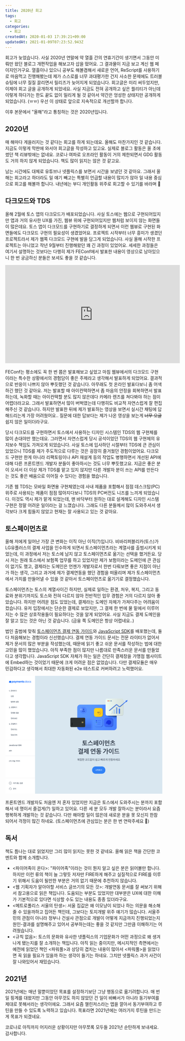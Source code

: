 ```yaml
---
title: 2020년 회고
tags:
  - 회고
categories:
  - 회고
createdAt: 2020-01-03 17:39:21+09:00
updatedAt: 2021-01-09T07:23:52.943Z
---
```


회고가 늦었습니다. 사실 2020년 연말에 약 열흘 간의 연휴기간이 생기면서 그동안 미뤄만 왔던 블로그 개편작업을 해보고자 삽을 떴어요. 그 결과물이 지금 보고 계신 웹 페이지인거구요. 열흘이나 있으니 공부도 해볼겸해서 새로운 언어, ReScript를 사용하기로 마음먹고 진행해봤는데 제가 스스로를 너무 과대평가한 건지 사소한 문제에도 트러블슈팅에 너무 질질 끌리면서 릴리즈가 늦어지게 되었습니다. 회고글은 미리 써두었지만, 이제야 회고 글을 공개하게 되었네요. 사실 지금도 전혀 공개하고 싶은 퀄리티가 아닌데 이렇게 하다가는 한도 끝도 없이 밀리게 될 것 같아서 약간은 엉성한 상태지만 공개하게 되었습니다. (ㅠㅠ) 우선 이 상태로 앞으로 지속적으로 개선할까 합니다.

이후 본문에서 "올해"라고 통칭하는 것은 2020년입니다.

## 2020년

매 해마다 게을러지는 것 같다는 회고를 하게 되는데요. 올해도 마찬가지인 것 같습니다. 지금도 이렇게 막판에 와서야 회고글을 작성하고 있고요. 실제로 블로그 활동은 올 초에 썼던 책 리뷰밖에는 없네요. 코로나 여파로 오프라인 활동이 거의 제한되면서 GDG 활동도 거의 하지 않게 되었습니다. 책도 많이 읽지는 않은 것 같고요.

남는 시간에도 대체로 유튜브나 넷플릭스를 보면서 시간을 보냈던 것 같아요. 그래서 올해는 회고라고 하더라도 일 얘기 빼고는 특별히 언급할 내용이 많지가 않아 일 내용 중심으로 회고를 해볼까 합니다. 내년에는 부디 개인활동 위주로 회고할 수 있기를 바라며 🙏

## 다크모드와 TDS

올해 2월에 토스 앱의 다크모드가 배포되었습니다. 사실 토스에는 웹으로 구현되어있지만 앱과 거의 유사한 UX를 가진, 웹뷰 위에 구현되어있지만 웹처럼 보이지 않는 화면들이 많은데요. 토스 앱이 다크모드를 구현하기로 결정하게 되면서 이런 웹뷰로 구현된 화면들에도 다크모드 구현의 필요성이 생겼었어요. 프로젝트 시작부터 너무 흥미가 생겼던 프로젝트라서 제가 웹쪽 다크모드 구현에 발을 담그게 되었습니다. 사실 올해 시작한 프로젝트는 아니었고 작년 9월부터 진행해왔던 꽤 긴 과정이 있었어요. 세세한 과정들은 여기서 설명하는 것보다는 다행히 제가 FEConf에서 발표한 내용이 영상으로 남아있으니 한 번 궁금하신 분들은 보셔도 좋을 것 같습니다.

<iframe width="560" height="315" src="https://www.youtube.com/embed/ElsZ-v4Ow08" frameborder="0" allow="accelerometer; autoplay; clipboard-write; encrypted-media; gyroscope; picture-in-picture" allowfullscreen></iframe>

FEConf는 평소에도 꼭 한 번 쯤은 발표해보고 싶었고 마침 웹뷰에서의 다크모드 구현이라는 특수한 상황에서의 경험담이 좋은 주제라고 생각해서 발표하게 되었어요. 결과적으로 반응이 나쁘지 않아 뿌듯했던 것 같습니다. 아무래도 첫 온라인 발표다보니 좀 어색하긴 했던 것 같아요. 저는 발표할 때 아이컨택하면서 좀 마음의 안정을 회복하면서 발표하는데, 녹화할 때는 아이컨택할 분도 많지 않은데다 카메라 렌즈를 쳐다봐야 하는 점이 어렵더라고요. 그래서 발표하면서 많이 버벅였는데 다행히도 비교적 자연스럽게 잘 편집해주신 것 같습니다. 하지만 발표한 뒤에 제가 발표하는 영상을 보면서 실시간 채팅에 답해드리는게 가장 어려웠어요.. 질문에 대한 답보다는 제가 나온 영상을 보는게 ~~너무 오글~~ 쉽지 않은 일이더라구요.

당시 다크모드를 구현하면서 토스에서 사용하는 디자인 시스템인 TDS의 웹 구현체를 많이 손대야만 했는데요. 그러면서 자연스럽게 당시 공석이었던 TDS의 웹 구현체의 유지보수 책임도 가져오게 되었습니다. 사실 토스에 입사하던 시절부터 TDS에 큰 관심이 있었으니 TDS를 제가 주도적으로 다루는 것은 굉장히 즐거웠던 경험이었어요. 다크모드 구현만 한게 아니라 리팩토링이나 API 재설계 등의 작업도 병행하면서 개선된 API에 대해 다른 프론트엔드 개발자 분들이 좋아하시는 것도 너무 뿌듯했고요. 지금은 좋은 분이 오셔서 더 이상 제가 TDS를 맡고 있지 않지만 다른 개발자 분이 쓰는 API를 만든다는 것도 좋은 배움으로 이어질 수 있다는 경험을 했습니다.

기존 웹 TDS는 모바일 화면용 구현체였는데 사내 제품을 포함해서 점점 데스크탑(PC) 위주로 사용되는 제품이 점점 많아지다보니 TDS의 PC버전도 니즈를 느끼게 되었습니다. 이것도 역시 제가 맡게 되었는데, 맨 바닥부터 원하는 대로 설계해도 디자인 시스템 구현은 정말 어려운 일이라는 걸 느꼈습니다. 그래도 다른 분들께서 많이 도와주셔서 생각보다 크게 힘들지 않았고 현재는 잘 사용되고 있는 것 같아요.

## 토스페이먼츠로

올해 저에게 일어난 가장 큰 변화는 이직 아닌 이직(?)입니다. 비바리퍼블리카(토스)가 LG유플러스의 결제 사업을 인수하게 되면서 토스페이먼츠라는 계열사를 출범시키게 되었는데, 이 과정에서 저는 토스에 남지 않고 토스페이먼츠로 옮기는 선택을 했거든요. 당시 저는 원래 토스에서 보험쪽 업무를 하고 있었지만 제가 보험이라는 도메인에 큰 관심이 없기도 했고, 결제라는 도메인은 언젠가 개발자로서 한번 다뤄보면 좋은 지점이 아닌가 하는 생각, 그리고 과거에 제가 결제연동을 했던 경험을 떠올리며 제가 토스페이먼츠에서 가치를 만들어낼 수 있을 것 같아서 토스페이먼츠로 옮기기로 결정했습니다.

토스페이먼츠는 토스의 계열사이긴 하지만, 실제로 일하는 환경, 처우, 복지, 그리고 동료와 분위기까지도 토스와 전혀 다르지 않아 전반적인 업무 경험은 거의 다르지 않아 좋았습니다. 하지만 어려운 점도 있었는데, 결제라는 도메인 자체가 가져다주는 어려움이 컸습니다. 유저 입장에서는 단순한 결제로 보았지만, 그 결제 한 번에 물 밑에서 이루어지는 수 많은 상호작용들이 필요하다는 것을 알게 되었어요. 사실 지금도 결제 도메인을 잘 알고 있는 것은 아닌 것 같습니다. (금융 쪽 도메인은 항상 어렵네요..)

법인 출범에 맞춰 [토스페이먼츠 결제 연동 가이드](https://docs.tosspayments.com/)와 [JavaScript SDK](https://www.npmjs.com/package/@tosspayments/sdk)를 배포했는데, 둘다 처음해보는 경험이라 신선했습니다. 결제 연동 가이드 문서는 전문 라이터가 없어서 제가 문서의 많은 부분을 작성했는데, 때문에 읽기 좋고 쉬운 문서를 작성하는 법에 대한 고민을 많이 했었습니다. 아직 부족한 점이 많지만 나름대로 만족스러운 문서를 만들었다고 생각합니다. JavaScript SDK 자체가 하는 일은 간단히 결제창을 가맹점 웹사이트에 Embed하는 것이었기 때문에 크게 어려운 점은 없었습니다. 다만 결제모듈은 매우 민감하다고 생각해서 최대한 자동화된 e2e 테스트로 커버하려고 노력했어요.

![토스페이먼츠 결제 연동 문서 스크린샷](./images/토스페이먼츠-결제-연동-문서.png)

프론트엔드 개발자도 처음엔 저 혼자 있었지만 지금은 토스에서 도와주시는 분까지 포함해서 네 명이서 즐겁게(?) 일하고 있어요. 다른 세 분 모두 개발 잘하시는 분이라서 요즘 행복하게 개발하는 것 같습니다. 다만 해야할 일이 많은데 새로운 분을 못 모신지 한참 되어서 걱정이 많긴 하네요. (토스페이먼츠에 관심있는 분은 한 번 연락주세요 🥺)

## 독서

책도 틈나는 대로 읽었지만 그리 많이 읽지는 못한 것 같네요. 올해 읽은 책을 간단한 코멘트와 함께 소개합니다.

- <파이어족이 온다>: "파이어족"이라는 것이 뭔지 알고 싶은 분은 읽어볼만 합니다. 하지만 이런 류의 책이 늘 그렇듯 저자만 FIRE하게 해주고 실질적으로 FIRE를 이루기 위해서 도움이 될만한 부분은 거의 없기 때문에 추천하지 않습니다.
- <웹 기획자가 알아야할 서비스 글쓰기의 모든 것>: 개발연동 문서를 잘 써보기 위해서 참고용으로 읽은 책입니다. 도움되는 부분도 있었지만 대부분은 UX에 대한 이해가 기본적으로 있다면 식상할 수도 있는 내용도 종종 있더라구요.
- <메트로폴리스 서울의 탄생>: 서울 집값은 왜 이모냥이 되었나 하는 의문을 해소해줄 수 있을까하고 집어든 책인데, 그보다는 토지개발 위주 얘기가 많습니다. 서울주민의 관점이 아니라 정부나 건설사 관점으로 개발이 어떻게 지금까지 진행되었는지 원인-결과를 설명해주고 있어서 공부하는데는 좋을 것 같지만 그만큼 이해하기는 어려웠습니다.
- <규칙 없음>: 토스의 문화와 유사한 넷플릭스의 기업문화가 어떤 과정으로 왜 생겨나게 됐는지를 잘 소개하는 책입니다. 아직 읽는 중이지만, 메시지적인 측면에서는 예전에 읽었던 책인 <파워풀>과 상당히 겹치는 내용이 많아서 <파워풀>을 읽었다면 꼭 읽을 필요가 있을까 하는 생각이 들기는 하네요. 그치만 넷플릭스 과거 사건이 잘 나와있어서 재밌습니다.

## 2021년

2021년에는 매년 말뿐이었던 목표를 설정하기보단 그냥 행동으로 옮기려합니다. 매 번 일 핑계를 대왔지만 그동안 아무것도 하지 않았던 건 일이 바빠서가 아니라 동기부여를 제대로 못해서라는 생각이에요. 그래서 요즘 챌린저스라는 앱을 깔아서 동기부여하고 루틴을 만들 수 있도록 노력하고 있습니다. 목표라면 2021년에는 여러가지 루틴을 만드는 게 목표가 되겠네요.

코로나로 아직까지 어지러운 상황이지만 아무쪼록 모두들 2021년 순탄하게 보내세요. 감사합니다.
